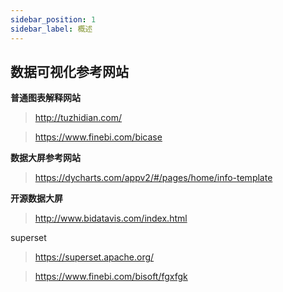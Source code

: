 ```yaml
---
sidebar_position: 1
sidebar_label: 概述
---
```


## 数据可视化参考网站

**普通图表解释网站**

> http://tuzhidian.com/

> https://www.finebi.com/bicase

**数据大屏参考网站**

> https://dycharts.com/appv2/#/pages/home/info-template

**开源数据大屏**

> http://www.bidatavis.com/index.html

superset

> https://superset.apache.org/

> https://www.finebi.com/bisoft/fgxfgk